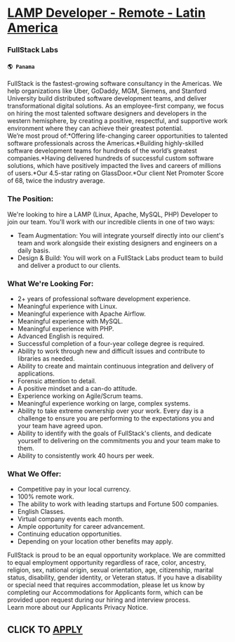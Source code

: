 # [LAMP Developer - Remote - Latin America](https://www.remotewlb.com/apply/lamp-developer-remote-latin-america-63854)  
### FullStack Labs  
#### `🌎 Panama`  
FullStack is the fastest-growing software consultancy in the Americas. We help organizations like Uber, GoDaddy, MGM, Siemens, and Stanford University build distributed software development teams, and deliver transformational digital solutions. As an employee-first company, we focus on hiring the most talented software designers and developers in the western hemisphere, by creating a positive, respectful, and supportive work environment where they can achieve their greatest potential.  
We’re most proud of:*Offering life-changing career opportunities to talented software professionals across the Americas.*Building highly-skilled software development teams for hundreds of the world’s greatest companies.*Having delivered hundreds of successful custom software solutions, which have positively impacted the lives and careers of millions of users.*Our 4.5-star rating on GlassDoor.*Our client Net Promoter Score of 68, twice the industry average.

### The Position:

We're looking to hire a LAMP (Linux, Apache, MySQL, PHP) Developer to join our team. You'll work with our incredible clients in one of two ways:

  * Team Augmentation: You will integrate yourself directly into our client's team and work alongside their existing designers and engineers on a daily basis.
  * Design & Build: You will work on a FullStack Labs product team to build and deliver a product to our clients.

### What We're Looking For:

  * 2+ years of professional software development experience.
  * Meaningful experience with Linux.
  * Meaningful experience with Apache Airflow.
  * Meaningful experience with MySQL.
  * Meaningful experience with PHP.
  * Advanced English is required.
  * Successful completion of a four-year college degree is required.
  * Ability to work through new and difficult issues and contribute to libraries as needed.
  * Ability to create and maintain continuous integration and delivery of applications.
  * Forensic attention to detail. 
  * A positive mindset and a can-do attitude.
  * Experience working on Agile/Scrum teams.
  * Meaningful experience working on large, complex systems.
  * Ability to take extreme ownership over your work. Every day is a challenge to ensure you are performing to the expectations you and your team have agreed upon.
  * Ability to identify with the goals of FullStack's clients, and dedicate yourself to delivering on the commitments you and your team make to them.
  * Ability to consistently work 40 hours per week.

### What We Offer:

  * Competitive pay in your local currency.
  * 100% remote work.
  * The ability to work with leading startups and Fortune 500 companies.
  * English Classes.
  * Virtual company events each month.
  * Ample opportunity for career advancement.
  * Continuing education opportunities.
  * Depending on your location other benefits may apply.

FullStack is proud to be an equal opportunity workplace. We are committed to equal employment opportunity regardless of race, color, ancestry, religion, sex, national origin, sexual orientation, age, citizenship, marital status, disability, gender identity, or Veteran status. If you have a disability or special need that requires accommodation, please let us know by completing our Accommodations for Applicants form, which can be provided upon request during our hiring and interview process.  
Learn more about our Applicants Privacy Notice.  
  
  
## CLICK TO [APPLY](https://www.remotewlb.com/apply/lamp-developer-remote-latin-america-63854)

